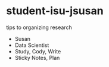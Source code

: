 # student-isu-jsusan
tips to organizing research
* Susan
* Data Scientist
* Study, Cody, Write
* Sticky Notes, Plan
